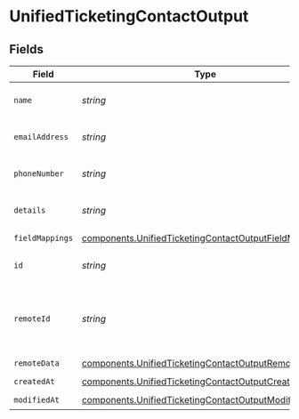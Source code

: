 # UnifiedTicketingContactOutput


## Fields

| Field                                                                                                                          | Type                                                                                                                           | Required                                                                                                                       | Description                                                                                                                    |
| ------------------------------------------------------------------------------------------------------------------------------ | ------------------------------------------------------------------------------------------------------------------------------ | ------------------------------------------------------------------------------------------------------------------------------ | ------------------------------------------------------------------------------------------------------------------------------ |
| `name`                                                                                                                         | *string*                                                                                                                       | :heavy_check_mark:                                                                                                             | The name of the contact                                                                                                        |
| `emailAddress`                                                                                                                 | *string*                                                                                                                       | :heavy_check_mark:                                                                                                             | The email address of the contact                                                                                               |
| `phoneNumber`                                                                                                                  | *string*                                                                                                                       | :heavy_minus_sign:                                                                                                             | The phone number of the contact                                                                                                |
| `details`                                                                                                                      | *string*                                                                                                                       | :heavy_minus_sign:                                                                                                             | The details of the contact                                                                                                     |
| `fieldMappings`                                                                                                                | [components.UnifiedTicketingContactOutputFieldMappings](../../models/components/unifiedticketingcontactoutputfieldmappings.md) | :heavy_check_mark:                                                                                                             | N/A                                                                                                                            |
| `id`                                                                                                                           | *string*                                                                                                                       | :heavy_minus_sign:                                                                                                             | The UUID of the contact                                                                                                        |
| `remoteId`                                                                                                                     | *string*                                                                                                                       | :heavy_minus_sign:                                                                                                             | The id of the contact in the context of the 3rd Party                                                                          |
| `remoteData`                                                                                                                   | [components.UnifiedTicketingContactOutputRemoteData](../../models/components/unifiedticketingcontactoutputremotedata.md)       | :heavy_check_mark:                                                                                                             | N/A                                                                                                                            |
| `createdAt`                                                                                                                    | [components.UnifiedTicketingContactOutputCreatedAt](../../models/components/unifiedticketingcontactoutputcreatedat.md)         | :heavy_check_mark:                                                                                                             | N/A                                                                                                                            |
| `modifiedAt`                                                                                                                   | [components.UnifiedTicketingContactOutputModifiedAt](../../models/components/unifiedticketingcontactoutputmodifiedat.md)       | :heavy_check_mark:                                                                                                             | N/A                                                                                                                            |